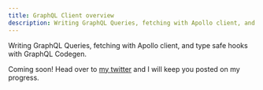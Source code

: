 ```yaml
---
title: GraphQL Client overview
description: Writing GraphQL Queries, fetching with Apollo client, and type safe hooks with GraphQL Codegen.
---
```


Writing GraphQL Queries, fetching with Apollo client, and type safe hooks with GraphQL Codegen.

Coming soon! Head over to [my twitter](https://twitter.com/_okjulian_) and I will keep you posted on my progress.
